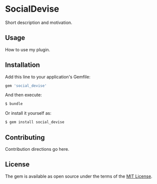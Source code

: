 # SocialDevise
Short description and motivation.

## Usage
How to use my plugin.

## Installation
Add this line to your application's Gemfile:

```ruby
gem 'social_devise'
```

And then execute:
```bash
$ bundle
```

Or install it yourself as:
```bash
$ gem install social_devise
```

## Contributing
Contribution directions go here.

## License
The gem is available as open source under the terms of the [MIT License](http://opensource.org/licenses/MIT).
